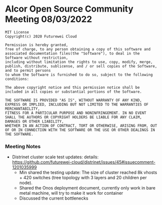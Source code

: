 # Alcor Open Source Community Meeting 08/03/2022


    MIT License
    Copyright(c) 2020 Futurewei Cloud

    Permission is hereby granted,
    free of charge, to any person obtaining a copy of this software and associated documentation files(the "Software"), to deal in the Software without restriction,
    including without limitation the rights to use, copy, modify, merge, publish, distribute, sublicense, and / or sell copies of the Software, and to permit persons
    to whom the Software is furnished to do so, subject to the following conditions:

    The above copyright notice and this permission notice shall be included in all copies or substantial portions of the Software.

    THE SOFTWARE IS PROVIDED "AS IS", WITHOUT WARRANTY OF ANY KIND, EXPRESS OR IMPLIED, INCLUDING BUT NOT LIMITED TO THE WARRANTIES OF MERCHANTABILITY,
    FITNESS FOR A PARTICULAR PURPOSE AND NONINFRINGEMENT. IN NO EVENT SHALL THE AUTHORS OR COPYRIGHT HOLDERS BE LIABLE FOR ANY CLAIM, DAMAGES OR OTHER LIABILITY,
    WHETHER IN AN ACTION OF CONTRACT, TORT OR OTHERWISE, ARISING FROM, OUT OF OR IN CONNECTION WITH THE SOFTWARE OR THE USE OR OTHER DEALINGS IN THE SOFTWARE.


### Meeting Notes


* Distrinet cluster scale test updates: details: https://github.com/futurewei-cloud/distrinet/issues/45#issuecomment-1201035999
    * Min shared the testing update: The size of cluster reached 8k vhosts + 420 switches (tree topology with 3 layers and 20 children per node). 
    * Shared the Onos deployment document, currently only work in bare metal machine, will try to make it work for container
    * Discussed the current bottlenecks